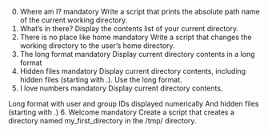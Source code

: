 0. Where am I?
mandatory
Write a script that prints the absolute path name of the current working directory.
1. What’s in there?
Display the contents list of your current directory.
2. There is no place like home
mandatory
Write a script that changes the working directory to the user’s home directory.
3. The long format
mandatory
Display current directory contents in a long format
4. Hidden files
mandatory
Display current directory contents, including hidden files (starting with .). Use the long format.
5. I love numbers
mandatory
Display current directory contents.

Long format
with user and group IDs displayed numerically
And hidden files (starting with .)
6. Welcome
mandatory
Create a script that creates a directory named my_first_directory in the /tmp/ directory.
